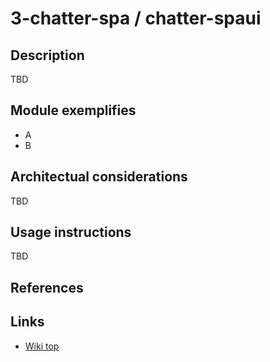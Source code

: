 # 3-chatter-spa / chatter-spaui

## Description
TBD

## Module exemplifies
* A
* B

## Architectual considerations
TBD

## Usage instructions
TBD

## References


## Links
* [Wiki top](/pulsar/rs/se.dse.pulsar.devtools.wiki.api.Wiki/index)